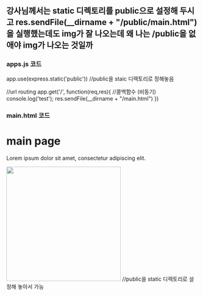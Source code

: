 ## 강사님께서는 static 디렉토리를 public으로 설정해 두시고 res.sendFile(__dirname + "/public/main.html")을 실행했는데도 img가 잘 나오는데 왜 나는 /public을 없애야 img가 나오는 것일까

### apps.js 코드

app.use(express.static('public'))   //public을 staic 디렉토리로 정해놓음

//url routing 
app.get('/', function(req,res){ //콜백함수 (비동기)
    console.log('test');
    res.sendFile(__dirname + "/main.html")
})

### main.html 코드

<!doctype html>
<html>
    <head>
        <title>main.html</title>
    </head>
    <body>
    <h1>main page</h1>
    <p>Lorem ipsum dolor sit amet, consectetur adipiscing elit.</p>
    <img src="images/Harry.jpg" alt="" width="300px">   //public을 static 디렉토리로 설정해 놓아서 가능
    <script src="main.js"></script> 
    </body>
</html>
